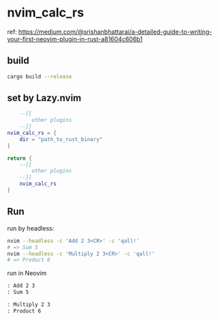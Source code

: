 # nvim\_calc\_rs

ref: https://medium.com/@srishanbhattarai/a-detailed-guide-to-writing-your-first-neovim-plugin-in-rust-a81604c606b1

## build

```bash
cargo build --release
```

## set by Lazy.nvim

```Lua
    --[[
        other plugins
    --]]
nvim_calc_rs = {
    dir = "path_to_rust_binary"
}

return {
    --[[
        other plugins
    --]]
    nvim_calc_rs
}
```

## Run

run by headless:

```bash
nvim --headless -c 'Add 2 3<CR>' -c 'qall!'
# => Sum 5
nvim --headless -c 'Multiply 2 3<CR>' -c 'qall!'
# => Product 6
```

run in Neovim

```txt
: Add 2 3
: Sum 5
```
```txt
: Multiply 2 3
: Product 6
```
